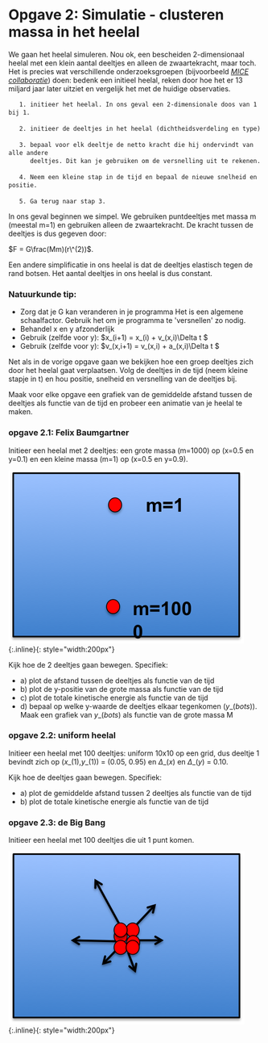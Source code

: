 # Opgave 2: Simulatie - clusteren massa in het heelal

We gaan het heelal simuleren. Nou ok, een bescheiden 2-dimensionaal heelal met een klein 
aantal deeltjes en alleen de zwaartekracht, maar toch. Het is precies wat verschillende 
onderzoeksgroepen (bijvoorbeeld [*MICE collaboratie*](http://maia.ice.cat/mice/)) doen: 
bedenk een initieel heelal, reken door hoe het er 13 miljard jaar later uitziet en 
vergelijk het met de huidige observaties.


       1. initieer het heelal. In ons geval een 2-dimensionale doos van 1 bij 1.
       
       2. initieer de deeltjes in het heelal (dichtheidsverdeling en type) 
       
       3. bepaal voor elk deeltje de netto kracht die hij ondervindt van alle andere 
          deeltjes. Dit kan je gebruiken om de versnelling uit te rekenen.
              
       4. Neem een kleine stap in de tijd en bepaal de nieuwe snelheid en positie.
       
       5. Ga terug naar stap 3.
       

In ons geval beginnen we simpel. We gebruiken puntdeeltjes met massa m (meestal m=1) 
en gebruiken alleen de zwaartekracht. De kracht tussen de deeltjes is dus gegeven door:

$F = G\frac(Mm)(r\^(2))$. 

Een andere simplificatie in ons heelal is dat de deeltjes elastisch tegen de 
rand botsen. Het aantal deeltjes in ons heelal is dus constant.


### Natuurkunde tip:
* Zorg dat je G kan veranderen in je programma
  Het is een algemene schaalfactor. Gebruik het om je programma te 'versnellen' zo nodig.
* Behandel x en y afzonderlijk
* Gebruik (zelfde voor y): $x\_(i+1) = x\_(i) + v\_(x,i)\Delta t $ 
* Gebruik (zelfde voor y): $v\_(x,i+1) = v\_(x,i) + a\_(x,i)\Delta t $ 

Net als in de vorige opgave gaan we bekijken hoe een groep deeltjes 
zich door het heelal gaat verplaatsen. Volg de deeltjes in de tijd 
(neem kleine stapje in t) en hou positie, snelheid en versnelling 
van de deeltjes bij.

Maak voor elke opgave een grafiek van de gemiddelde afstand tussen de deeltjes 
als functie van de tijd en probeer een animatie van je heelal te maken.

### opgave 2.1: Felix Baumgartner

Initieer een heelal met 2 deeltjes: een grote massa (m=1000) op (x=0.5 en y=0.1) en een kleine massa (m=1) op (x=0.5 en y=0.9).


![HeelalBaumgartner](HeelalBaumgartner.png){:.inline}{: style="width:200px"}

Kijk hoe de 2 deeltjes gaan bewegen. Specifiek:
* a) plot de afstand tussen de deeltjes als functie van de tijd
* b) plot de y-positie van de grote massa als functie van de tijd
* c) plot de totale kinetische energie als functie van de tijd
* d) bepaal op welke y-waarde de deeltjes elkaar tegenkomen ($y\_(bots)$). 
     Maak een grafiek van $y\_(bots)$ als functie van de grote massa M


### opgave 2.2: uniform heelal

Initieer een heelal met 100 deeltjes: uniform 10x10 op een grid, dus deeltje 
1 bevindt zich op ($x\_(1)$,$y\_(1)$) = (0.05, 0.95) en $\Delta\_(x)$ en 
$\Delta\_(y)$ = 0.10. 

Kijk hoe de deeltjes gaan bewegen. Specifiek:
* a) plot de gemiddelde afstand tussen 2 deeltjes als functie van de tijd
* b) plot de totale kinetische energie als functie van de tijd

### opgave 2.3: de Big Bang

Initieer een heelal met 100 deeltjes die uit 1 punt komen.

![HeelalBigBang](HeelalBigBang.png){:.inline}{: style="width:200px"}

